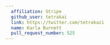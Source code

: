 ```yaml
---
  affiliation: Stripe
  github_user: tetrakai
  link: https://twitter.com/tetrakazi
  name: Karla Burnett
  pull_request_number: 525
---
```

